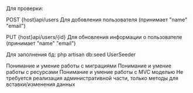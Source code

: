 Для проверки:

POST
{host}api/users 
Для добовления пользователя (принимает "name" "email")

PUT
{host}api/users/{id}
Для обновления информации о пользователе (принимает "name" "email")

Для заполнения бд:
php artisan db:seed UserSeeder

Понимание и умение работы с миграциями
Понимание и умение работы с ресурсами
Понимание и умение работы с МVC моделью
Не требуется реализация административной части, только методы для вставки/изменения данных